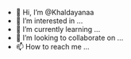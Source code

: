 - 👋 Hi, I’m @Khaldayanaa
- 👀 I’m interested in ...
- 🌱 I’m currently learning ...
- 💞️ I’m looking to collaborate on ...
- 📫 How to reach me ...

<!---
Khaldayanaa/Khaldayanaa is a ✨ special ✨ repository because its `README.md` (this file) appears on your GitHub profile.
You can click the Preview link to take a look at your changes.
--->
